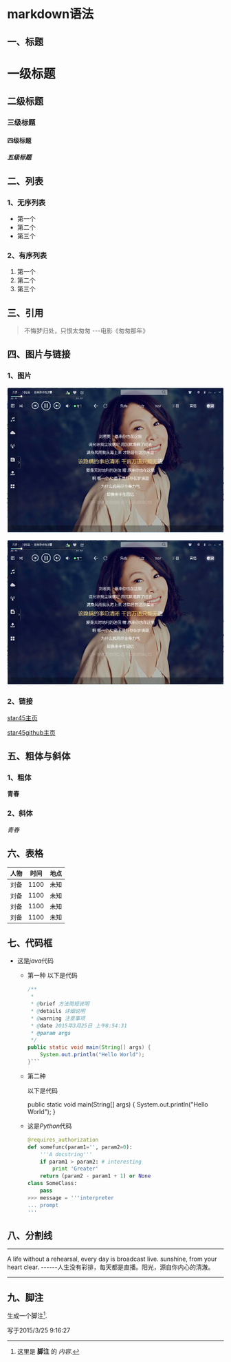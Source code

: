 ﻿

# markdown语法

## 一、标题

# 一级标题
## 二级标题
### 三级标题
#### 四级标题
##### 五级标题

## 二、列表
### 1、无序列表

* 第一个
* 第二个
* 第三个

### 2、有序列表

1. 第一个
2. 第二个
3. 第三个

## 三、引用

> 不悔梦归处，只恨太匆匆    ---电影《匆匆那年》

## 四、图片与链接

### 1、图片

![刘若英-原来你也在这里](a.jpg "这是内部引用") 

![aaa][imga]

[imga]:a.jpg "这是外部引用"

### 2、链接

[star45主页](http://star45.github.io/ "这是内部引用")

[star45github主页][link1]

[link1]:http://star45.github.io/ "这是外部引用"

## 五、粗体与斜体

### 1、粗体

**青春**

### 2、斜体

*青春*

## 六、表格

人物|时间|地点
---|---|---
刘备|1100|未知
刘备|1100|未知
刘备|1100|未知
刘备|1100|未知

## 七、代码框

  - 这是*java*代码
	
	+ 第一种
	  以下是代码
		```java
		/**
		 * 
		 * @brief 方法简短说明 
		 * @details 详细说明 
		 * @warning 注意事项
		 * @date 2015年3月25日 上午8:54:31
		 * @param args
		 */
		public static void main(String[] args) {
			System.out.println("Hello World");
	  }```	
		
    + 第二种
	
		以下是代码
	
		public static void main(String[] args) {
			System.out.println("Hello World");
		}
	
	- 这是*Python*代码
	
		```python
		@requires_authorization
		def somefunc(param1='', param2=0):
		    '''A docstring'''
		    if param1 > param2: # interesting
		        print 'Greater'
		    return (param2 - param1 + 1) or None
		class SomeClass:
		    pass
		>>> message = '''interpreter
		... prompt
		'''

## 八、分割线

***
A life without a rehearsal, every day is broadcast live. sunshine, from your heart clear. ------人生没有彩排，每天都是直播。阳光，源自你内心的清澈。
***
## 九、脚注

生成一个脚注[^footnote].
  [^footnote]: 这里是 **脚注** 的 *内容*.

写于2015/3/25 9:16:27 



